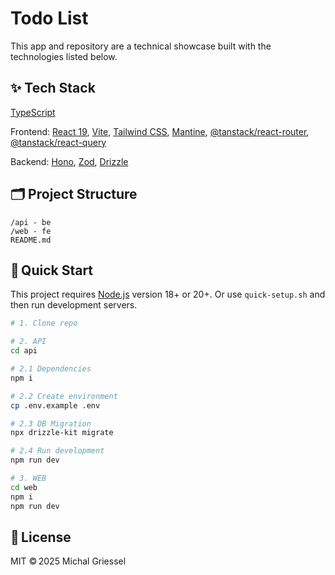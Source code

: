 # Todo List

This app and repository are a technical showcase built with the technologies listed below.

## ✨ Tech Stack
[TypeScript](https://www.typescriptlang.org/)

Frontend: [React 19](https://react.dev/blog/2024/12/05/react-192), [Vite](https://vite.dev/), [Tailwind CSS](https://tailwindcss.com/), [Mantine](https://mantine.dev/), [@tanstack/react-router](https://tanstack.com/router/latest), [@tanstack/react-query](https://tanstack.com/query/latest)

Backend: [Hono](https://hono.dev/), [Zod](https://zod.dev/), [Drizzle](https://orm.drizzle.team/)

## 🗂️ Project Structure
```
/api - be
/web - fe
README.md
```

## 🏁 Quick Start
This project requires [Node.js](https://nodejs.org/en/) version 18+ or 20+. Or use `quick-setup.sh` and then run development servers.
```bash
# 1. Clone repo

# 2. API
cd api

# 2.1 Dependencies
npm i

# 2.2 Create environment
cp .env.example .env

# 2.3 DB Migration
npx drizzle-kit migrate

# 2.4 Run development
npm run dev

# 3. WEB
cd web
npm i
npm run dev

```


## 📝 License
MIT © 2025 Michal Griessel